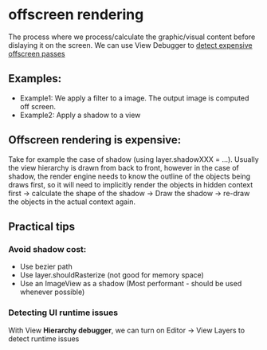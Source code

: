 # offscreen rendering
The process where we process/calculate the graphic/visual content before dislaying it on the screen. 
We can use View Debugger to [detect expensive offscreen passes](https://www.youtube.com/watch?t=906&v=gbAjrPqFLUY&feature=youtu.be&ab_channel=iOSConfSG)

## Examples: 
- Example1: We apply a filter to a image. The output image is computed off screen. 
- Example2: Apply a shadow to a view

## Offscreen rendering is expensive: 
Take for example the case of shadow (using layer.shadowXXX = ...). Usually the view hierarchy is drawn from back to front, however in the case of shadow, the render engine needs to know the outline of the objects being draws first, so it will need to implicitly render the objects in hidden context first -> calculate the shape of the shadow -> Draw the shadow -> re-draw the objects in the actual context again.

## Practical tips
### Avoid shadow cost:
- Use bezier path
- Use layer.shouldRasterize (not good for memory space)
- Use an ImageView as a shadow (Most performant - should be used whenever possible)

### Detecting UI runtime issues
With View **Hierarchy debugger**, we can turn on Editor -> View Layers to detect runtime issues
